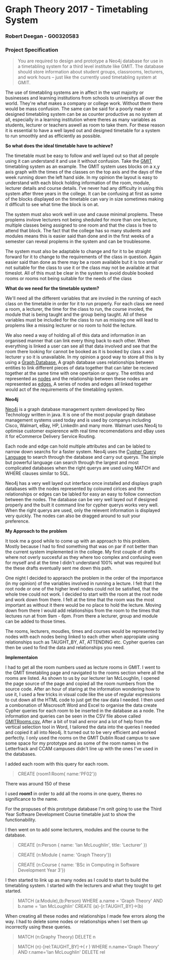 # Graph Theory 2017 - Timetabling System
### Robert Deegan - G00320583
### Project Specification
>You are required to design and prototype a Neo4j database for use in a timetabling system for a third level institute like GMIT. The database should store information about student groups, classrooms, lecturers, and work hours – just like the currently used timetabling system at GMIT.

The use of timetabling systems are in affect in the vast majority or businesses and learning institutions from schools to universitys all over the world. They're what makes a company or college work. Without them there would be mass confusion. The same can be said for a poorly made or designed timetabling system can be as counter productive as no system at all, especially in a learning institution where theres as many variables as students, lecturer or teachers aswell as room to take them. For these reason it is essential to have a well layed out and designed timetable for a system to run smoothly and as efficiently as possible.

**So what does the ideal timetable have to achieve?**

The timetable must be easy to follow and well layed out so that all people using it can understand it and use it without confusion. Take the [GMIT](https://www.gmit.ie) timetabling system as an example. The GMIT system uses blocks on a x,y axis graph with the times of the classes on the top axis and the days of the week running down the left hand side. In my opinion the layout is easy to understand with each block holding information of the room, module, lecturer details and course details. I've never had any difficulty in using this system after three years in the college. It can be confusing at first as some of the blocks displayed on the timetable can vary in size sometimes making it difficult to see what time the block is on at. 

The system must also work well in use and cause minimal proplems. These proplems invlove lecturers not being sheduled for more than one lecture, multiple classes being assigned to one room and that the class is free to attend that block. The fact that the college has so many students and modules means this is easier said than done and in the first weeks of a semester can reveal proplems in the system and can be troublesome.

The system must also be adaptable to change and for it to be straight forward for it to change to the requirements of the class in question. Again easier said than done as there may be a room available but it is too small or not suitable for the class to use it or the class may not be available at that timeslot. All of this must be clear in the system to avoid double booked rooms or rooms not being suitable for the needs of the class
 
**What do we need for the timetable system?**

We'll need all the different variables that are involed in the running of each class on the timetable in order for it to run properly. For each class we need a room, a lecturer, the time for the class to run, the course involed, the module that is being taught and the group being taught. All of these variables must be included for the class to run as missing one will lead to proplems like a missing lecturer or no room to hold the lecture.

We also need a way of holding all of this data and information in an organised manner that can link every thing back to each other. When everything is linked a user can see all that data involved and see that the room there looking for cannot be booked as it is booked by class x and lecturer y so it is unavailable. In my opinion a good way to store all this is by using a [Graph Database.](https://en.wikipedia.org/wiki/Graph_database) A graph database uses relationships between entities to link different pieces of data together that can later be recieved together at the same time with one opertaion or query. The entites and represented as [nodes](https://en.wikipedia.org/wiki/Node_(computer_science)) and the relationship between these nodes are represented as [edges.](https://en.wikipedia.org/wiki/Glossary_of_graph_theory_terms#edge) A series of nodes and edges all linked together would act of the requirements of the timetabling system.

**Neo4j**

[Neo4j](https://neo4j.com) is a graph database management system developed by Neo Technology written in java. It is one of the most popular graph database management systems used today and is used by companys including Cisco, Walmart, eBay, HP, LinkedIn and many more. Walmart uses Neo4j to optimise customer expierence with real time recomendations and eBay uses it for eCommerce Delivery Service Routing. 

Each node and edge can hold multiple attributes and can be labled to narrow down searchs for a faster system. Neo4j uses the [Cypher Query Language](https://en.wikipedia.org/wiki/Cypher_Query_Language) to search through the database and carry out querys. The simple but powerful language can search through the largest and most complicated databases when the right querys are used using MATCH and WHERE clauses similar to SQL.

Neo4j has a very well layed out interface once installed and displays graph databases with the nodes represented by coloured cirlces and the relationships or edges can be labled for easy an easy to follow connection between the nodes. The database can be very well layed out if designed properly and the built it command line for cypher querys works very well. When the right querys are used, only the relevent information is displayed very quickly. The nodes can also be dragged around to suit your preference. 


**My Approach to the problem**

It took me a good while to come up with an approach to this problem. Mostly because I had to find something that was on par if not better than the current system implemented in the college. My first couple of drafts where not overly succesful as they where too complex and confusing even for myself and at the time I didn't understand 100% what was required but the these drafts eventually sent me down this path.

One night I decided to appraoch the problem in the order of the importance (in my opinion) of the variables involved in running a lecture. I felt that I the root node or one of the higher level nodes could not be satisfied, that the whole tree could not work. I decided to start with the room at the root node and work down from there. I felt at the time that the room was the most important as without it there would be no place to hold the lecture. Moving down from there I would add relationships from the room to the times that lectures run at from 9am - 6pm. From there a lecturer, group and module can be added to those times.

The rooms, lecturers, moudles, times and courses would be represented by nodes with each nodes being linked to each other when appropiate using relationships such as TAUGHT_BY, AT, ATTENDING etc. Cypher queries can then be used to find the data and relationships you need.

**Implementaion**

I had to get all the room numbers used as lecture rooms in GMIT. I went to the GMIT timetabling page and navigated to the rooms section where all the rooms are listed. As shown to us by our lecturer Ian McLoughlin, I opened the page source of the page and copied all the room numbers from the source code. After an hour of staring at the information wondering how to use it, I used a few tricks in visual code like the use of regular expressions to cut down all the HTML code to just get the raw data I needed. I then used a combonation of Miscrosoft Word and Excel to organise the data create Cypher queries for each room to be inserted in the database as a node.  The information and queries can be seen in the CSV file above called [GMITRooms.csv.](https://github.com/RobbieDeegan/Graph-Theory-2017/blob/master/GMITRooms.csv) After a bit of trail and error and a lot of help from the vertical selection tool in Word, I tailored the data into the queries I needed and copied it all into Neo4j. It turned out to be very efficient and worked perfectly. I only used the rooms on the GMIT Dublin Road campus to save some space for my prototype and as some of the room names in the Letterfrack and CCAM campuses didn't line up with the ones I've used in the databases.

I added each room with this query for each room.
>CREATE	(room1:Room{ name:'PF02'})

There was around 150 of these 

I used **room1** in order to add all the rooms in one query, theres no significance to the name.

For the propuses of this prototype database I'm onlt going to use the Third Year Software Development Course timetable just to show the functionability.

I then went on to add some lecturers, modules and the course to the database.
>CREATE (n:Person { name: 'Ian McLoughlin', title: 'Lecturer' })

>CREATE (n:Module { name: 'Graph Theory'})

>CREATE (n:Course { name: 'BSc in Computing in Software Development Year 3'})

I then started to link up as many nodes as I could to start to build the timetabling system. I started with the lecturers and what they tought to get started.

>MATCH (a:Module),(b:Person)
WHERE a.name = 'Graph Theory' AND b.name = 'Ian McLoughlin'
CREATE (a)-[r:TAUGHT_BY]->(b)

When creating all these nodes and relationships I made few errors along the way. I had to delete some nodes or relationships when I set them up incorrectly using these queries.

>MATCH (n:Graphy Theory)
DELETE n

>MATCH (n)-[rel:TAUGHT_BY]->( r ) 
WHERE n.name='Graph Theory' AND r.name='Ian McLoughlin' 
DELETE rel

